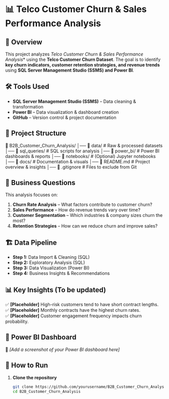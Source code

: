 # 📊 Telco Customer Churn & Sales Performance Analysis

## 🚀 Overview
This project analyzes *Telco Customer Churn & Sales Performance Analysis** using the **Telco Customer Churn Dataset**. The goal is to identify **key churn indicators, customer retention strategies, and revenue trends** using **SQL Server Management Studio (SSMS) and Power BI**.

## 🛠️ Tools Used
- **SQL Server Management Studio (SSMS)** – Data cleaning & transformation
- **Power BI** – Data visualization & dashboard creation
- **GitHub** – Version control & project documentation

## 📂 Project Structure
📂 B2B_Customer_Churn_Analysis/ │── 📁 data/ # Raw & processed datasets │── 📁 sql_queries/ # SQL scripts for analysis │── 📁 power_bi/ # Power BI dashboards & reports │── 📁 notebooks/ # (Optional) Jupyter notebooks │── 📁 docs/ # Documentation & visuals │── 📄 README.md # Project overview & insights │── 📄 .gitignore # Files to exclude from Git

## 🎯 Business Questions
This analysis focuses on:
1. **Churn Rate Analysis** – What factors contribute to customer churn?
2. **Sales Performance** – How do revenue trends vary over time?
3. **Customer Segmentation** – Which industries & company sizes churn the most?
4. **Retention Strategies** – How can we reduce churn and improve sales?

## 🏗️ Data Pipeline
- **Step 1:** Data Import & Cleaning (SQL)
- **Step 2:** Exploratory Analysis (SQL)
- **Step 3:** Data Visualization (Power BI)
- **Step 4:** Business Insights & Recommendations

## 📊 Key Insights (To be updated)
✅ **[Placeholder]** High-risk customers tend to have short contract lengths.  
✅ **[Placeholder]** Monthly contracts have the highest churn rates.  
✅ **[Placeholder]** Customer engagement frequency impacts churn probability.  

## 📸 Power BI Dashboard
📌 *[Add a screenshot of your Power BI dashboard here]*

## 📝 How to Run
1. **Clone the repository**  
   ```bash
   git clone https://github.com/yourusername/B2B_Customer_Churn_Analysis.git
   cd B2B_Customer_Churn_Analysis
